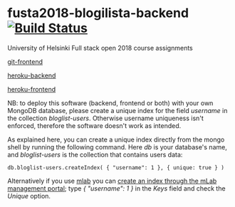 # fusta2018-blogilista-backend [![Build Status](https://travis-ci.com/nigoshh/fusta2018-blogilista-backend.svg?branch=master)](https://travis-ci.com/nigoshh/fusta2018-blogilista-backend)

University of Helsinki Full stack open 2018 course assignments

[git-frontend](https://github.com/nigoshh/fusta2018/tree/master/anekdootit/bloglist-frontend)

[heroku-backend](https://bloglist-be.herokuapp.com)

[heroku-frontend](https://bloglist-fe.herokuapp.com)

NB: to deploy this software (backend, frontend or both) with your own MongoDB database, please create a unique index for the field _username_ in the collection _bloglist-users_. Otherwise username uniqueness isn't enforced, therefore the software doesn't work as intended.

As explained here, you can create a unique index directly from the mongo shell by running the following command. Here _db_ is your database's name, and _bloglist-users_ is the collection that contains users data:

```
db.bloglist-users.createIndex( { "username": 1 }, { unique: true } )
```

Alternatively if you use [mlab](https://mlab.com) you can [create an index through the mLab management portal](https://docs.mlab.com/indexing/#add-index-via-mlab-portal); type _{ "username": 1 }_ in the _Keys_ field and check the _Unique_ option.
